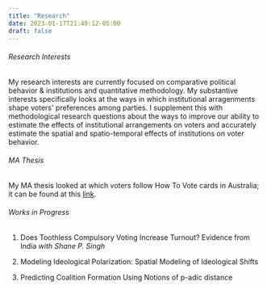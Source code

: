```yaml
---
title: "Research"
date: 2023-01-17T21:40:12-05:00
draft: false
---
```


###### Research Interests

My research interests are currently focused on comparative political behavior & institutions and quantitative methodology. My substantive interests specifically looks at the ways in which institutional arragenments shape voters' preferences among parties. I supplement this with methodological research questions about the ways to improve our ability to estimate the effects of institutional arrangements on voters and accurately estimate the spatial and spatio-temporal effects of institutions on voter behavior.

###### MA Thesis

My MA thesis looked at which voters follow How To Vote cards in Australia; it can be found at this [link](https://outlookuga-my.sharepoint.com/:b:/g/personal/rr09094_uga_edu/EbzzR8jrNJNPmnd7rgrYiRwBrre4t6K7_sQ3tbIDP3tj4A?e=RsyyaZ).

###### Works in Progress

1. Does Toothless Compulsory Voting Increase Turnout? Evidence from India _with Shane P. Singh_

2. Modeling Ideological Polarization: Spatial Modeling of Ideological Shifts

3. Predicting Coalition Formation Using Notions of p-adic distance
